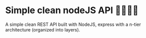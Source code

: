 # Simple clean nodeJS API 🛜🔗👨‍💻
A simple clean REST API built with NodeJS, express with a n-tier architecture (organized into layers).
